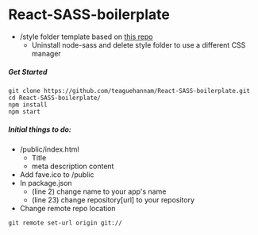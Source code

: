# React-SASS-boilerplate
- /style folder template based on [this repo](https://github.com/HugoGiraudel/sass-boilerplate)
  - Uninstall node-sass and delete style folder to use a different CSS manager
##### Get Started 
```console
git clone https://github.com/teaguehannam/React-SASS-boilerplate.git
cd React-SASS-boilerplate/
npm install
npm start
```
##### Initial things to do:
- /public/index.html
  - Title
  - meta description content
- Add fave.ico to /public
- In package.json
  - (line 2) change name to your app's name
  - (line 23) change repository[url] to your repository 
- Change remote repo location
```console
git remote set-url origin git://
```
